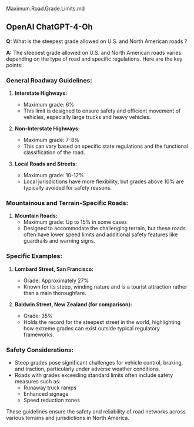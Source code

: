 Maximum.Road.Grade.Limits.md

## OpenAI ChatGPT-4-Oh

**Q:** What is the steepest grade allowed on U.S. and North American roads ?

**A:** The steepest grade allowed on U.S. and North American roads varies depending on the type of road and specific regulations. Here are the key points:

### General Roadway Guidelines:
1. **Interstate Highways:**
   - Maximum grade: 6%
   - This limit is designed to ensure safety and efficient movement of vehicles, especially large trucks and heavy vehicles.

2. **Non-Interstate Highways:**
   - Maximum grade: 7-8%
   - This can vary based on specific state regulations and the functional classification of the road.

3. **Local Roads and Streets:**
   - Maximum grade: 10-12%
   - Local jurisdictions have more flexibility, but grades above 10% are typically avoided for safety reasons.

### Mountainous and Terrain-Specific Roads:
1. **Mountain Roads:**
   - Maximum grade: Up to 15% in some cases
   - Designed to accommodate the challenging terrain, but these roads often have lower speed limits and additional safety features like guardrails and warning signs.

### Specific Examples:
1. **Lombard Street, San Francisco:**
   - Grade: Approximately 27%
   - Known for its steep, winding nature and is a tourist attraction rather than a main thoroughfare.

2. **Baldwin Street, New Zealand (for comparison):**
   - Grade: 35%
   - Holds the record for the steepest street in the world, highlighting how extreme grades can exist outside typical regulatory frameworks.

### Safety Considerations:
- Steep grades pose significant challenges for vehicle control, braking, and traction, particularly under adverse weather conditions.
- Roads with grades exceeding standard limits often include safety measures such as:
  - Runaway truck ramps
  - Enhanced signage
  - Speed reduction zones

These guidelines ensure the safety and reliability of road networks across various terrains and jurisdictions in North America.
